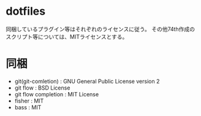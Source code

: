 dotfiles
===

同梱しているプラグイン等はそれぞれのライセンスに従う。
その他74th作成のスクリプト等については、MITライセンスとする。

# 同梱

* git(git-comletion) : GNU General Public License version 2
* git flow : BSD License
* git flow completion : MIT License
* fisher : MIT
* bass : MIT
